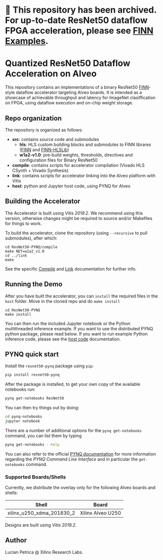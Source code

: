 # 🚫 This repository has been archived. For up-to-date ResNet50 dataflow FPGA acceleration, please see [FINN Examples](https://github.com/Xilinx/finn-examples).

# Quantized ResNet50 Dataflow Acceleration on Alveo

This repository contains an implementations of a binary ResNet50 [FINN](https://github.com/Xilinx/finn)-style dataflow accelerator targeting Alveo boards.
It is intended as a showcase of achievable throughput and latency for ImageNet clasiffication on FPGA, using dataflow execution and on-chip weight storage.

## Repo organization

The repository is organized as follows:
- **src**: contains source code and submodules
  - **hls**: HLS custom building blocks and submodules to FINN librares ([FINN](https://github.com/Xilinx/finn) and [FINN-HLSLib](https://github.com/Xilinx/finn-hlslib))
  - **w1a2-v1.0**: pre-build weights, thresholds, directives and configuration files for Binary ResNet50
- **compile**: contains scripts for accelerator compilation (Vivado HLS CSynth + Vivado Synthesis)
- **link**: contains scripts for accelerator linking into the Alveo platform with Vitis
- **host**: python and Jupyter host code, using PYNQ for Alveo

## Building the Accelerator

The Accelerator is built using *Vitis 2019.2*. We recommend using this version,
otherwise changes might be required to source and/or Makefiles for things to 
work.

To build the accelerator, clone the repository (using `--recursive` to pull submodules), after which:

```console
cd ResNet50-PYNQ/compile
make NET=w1a2_v1.0
cd ../link
make
```

See the specific [Compile](./compile/README.md) and [Link](./link/README.md) documentation for further info.

## Running the Demo

After you have built the accelerator, you can `install` the required files in
the `host` folder. Move in the cloned repo and do `make install`

```console
cd ResNet50-PYNQ
make install
```

You can then run the included Jupyter notebook or the Python multithreaded inference example. If you 
want to use the distributed PYNQ python package, please read below.
If you want to run example Python inference code, please see the [host code](./host/README.md) documentation.

## PYNQ quick start

Install the `resnet50-pynq` package using `pip`:
   ```bash
   pip install resnet50-pynq
   ```

After the package is installed, to get your own copy of the available notebooks 
run:
   ```bash
   pynq get-notebooks ResNet50
   ```

You can then try things out by doing:
   ```bash
   cd pynq-notebooks
   jupyter notebook
   ```

There are a number of additional options for the `pynq get-notebooks` command,
you can list them by typing 
   ```bash
   pynq get-notebooks --help
   ```

You can also refer to the official 
[PYNQ documentation](https://pynq.readthedocs.io/) for more information 
regarding the *PYNQ Command Line Interface* and in particular the 
`get-notebooks` command.

### Supported Boards/Shells

Currently, we distribute the overlay only for the following Alveo boards and 
shells:

Shell                    | Board             
-------------------------|-----------------
xilinx_u250_xdma_201830_2|Xilinx Alveo U250

Designs are built using *Vitis 2019.2*.

## Author

Lucian Petrica @ Xilinx Research Labs.
